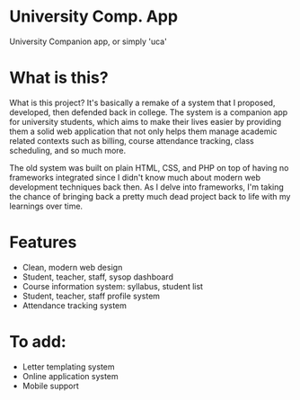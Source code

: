 
# University Comp. App
University Companion app, or simply 'uca'

# What is this?
What is this project? It's basically a remake of a system that I proposed, developed, then defended back in college.
The system is a companion app for university students, which aims to make their lives easier by providing them a solid
web application that not only helps them manage academic related contexts such as billing, course attendance tracking, class scheduling, and so much more.

The old system was built on plain HTML, CSS, and PHP on top of having no frameworks integrated since I didn't know much about modern web development techniques back then. As I delve into frameworks, I'm taking the chance of bringing
back a pretty much dead project back to life with my learnings over time.

# Features
- Clean, modern web design
- Student, teacher, staff, sysop dashboard
- Course information system: syllabus, student list
- Student, teacher, staff profile system
- Attendance tracking system

# To add:
- Letter templating system
- Online application system
- Mobile support